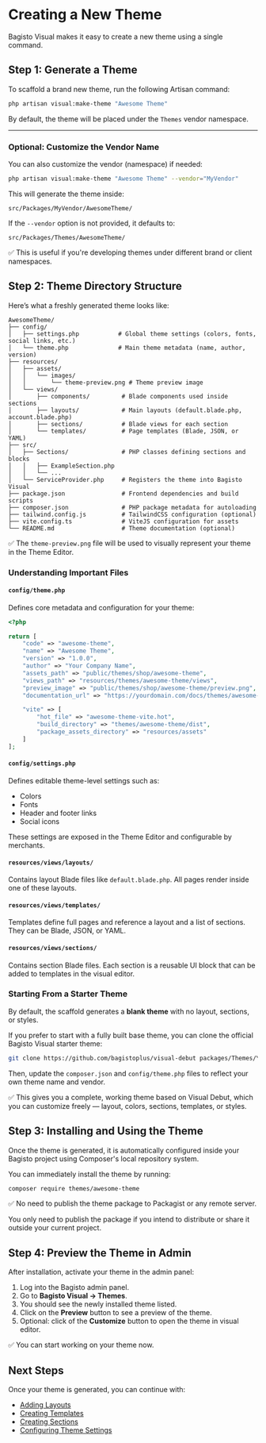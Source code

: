 # Creating a New Theme

Bagisto Visual makes it easy to create a new theme using a single command.

## Step 1: Generate a Theme

To scaffold a brand new theme, run the following Artisan command:

```bash
php artisan visual:make-theme "Awesome Theme"
```

By default, the theme will be placed under the `Themes` vendor namespace.

---

### Optional: Customize the Vendor Name

You can also customize the vendor (namespace) if needed:

```bash
php artisan visual:make-theme "Awesome Theme" --vendor="MyVendor"
```

This will generate the theme inside:

```text
src/Packages/MyVendor/AwesomeTheme/
```

If the `--vendor` option is not provided, it defaults to:

```text
src/Packages/Themes/AwesomeTheme/
```

✅ This is useful if you're developing themes under different brand or client namespaces.

## Step 2: Theme Directory Structure

Here’s what a freshly generated theme looks like:

```text
AwesomeTheme/
├── config/
│   ├── settings.php           # Global theme settings (colors, fonts, social links, etc.)
│   └── theme.php              # Main theme metadata (name, author, version)
├── resources/
│   ├── assets/
│   │   └── images/
│   │       └── theme-preview.png # Theme preview image
│   └── views/
│       ├── components/         # Blade components used inside sections
│       ├── layouts/            # Main layouts (default.blade.php, account.blade.php)
│       ├── sections/           # Blade views for each section
│       └── templates/          # Page templates (Blade, JSON, or YAML)
├── src/
│   ├── Sections/               # PHP classes defining sections and blocks
│   │   ├── ExampleSection.php
│   │   └── ...
│   └── ServiceProvider.php     # Registers the theme into Bagisto Visual
├── package.json                # Frontend dependencies and build scripts
├── composer.json               # PHP package metadata for autoloading
├── tailwind.config.js          # TailwindCSS configuration (optional)
├── vite.config.ts              # ViteJS configuration for assets
└── README.md                   # Theme documentation (optional)
```

✅
The `theme-preview.png` file will be used to visually represent your theme in the Theme Editor.

### Understanding Important Files

#### `config/theme.php`

Defines core metadata and configuration for your theme:

```php
<?php

return [
    "code" => "awesome-theme",
    "name" => "Awesome Theme",
    "version" => "1.0.0",
    "author" => "Your Company Name",
    "assets_path" => "public/themes/shop/awesome-theme",
    "views_path" => "resources/themes/awesome-theme/views",
    "preview_image" => "public/themes/shop/awesome-theme/preview.png",
    "documentation_url" => "https://yourdomain.com/docs/themes/awesome-theme",

    "vite" => [
        "hot_file" => "awesome-theme-vite.hot",
        "build_directory" => "themes/awesome-theme/dist",
        "package_assets_directory" => "resources/assets"
    ]
];
```

#### `config/settings.php`

Defines editable theme-level settings such as:

- Colors
- Fonts
- Header and footer links
- Social icons

These settings are exposed in the Theme Editor and configurable by merchants.

#### `resources/views/layouts/`

Contains layout Blade files like `default.blade.php`.
All pages render inside one of these layouts.

#### `resources/views/templates/`

Templates define full pages and reference a layout and a list of sections.
They can be Blade, JSON, or YAML.

#### `resources/views/sections/`

Contains section Blade files.
Each section is a reusable UI block that can be added to templates in the visual editor.

### Starting From a Starter Theme

By default, the scaffold generates a **blank theme** with no layout, sections, or styles.

If you prefer to start with a fully built base theme, you can clone the official Bagisto Visual starter theme:

```bash
git clone https://github.com/bagistoplus/visual-debut packages/Themes/YourThemeName
```

Then, update the `composer.json` and `config/theme.php` files to reflect your own theme name and vendor.

✅
This gives you a complete, working theme based on Visual Debut, which you can customize freely — layout, colors, sections, templates, or styles.

## Step 3: Installing and Using the Theme

Once the theme is generated, it is automatically configured inside your Bagisto project using Composer's local repository system.

You can immediately install the theme by running:

```bash
composer require themes/awesome-theme
```

✅
No need to publish the theme package to Packagist or any remote server.

You only need to publish the package if you intend to distribute or share it outside your current project.

## Step 4: Preview the Theme in Admin

After installation, activate your theme in the admin panel:

1. Log into the Bagisto admin panel.
2. Go to **Bagisto Visual → Themes**.
3. You should see the newly installed theme listed.
4. Click on the **Preview** button to see a preview of the theme.
5. Optional: click of the **Customize** button to open the theme in visual editor.

✅
You can start working on your theme now.

## Next Steps

Once your theme is generated, you can continue with:

- [Adding Layouts](./adding-layouts.md)
- [Creating Templates](./adding-templates.md)
- [Creating Sections](./adding-sections/overview.md)
- [Configuring Theme Settings](../core-concepts/settings/theme-settings.md)
